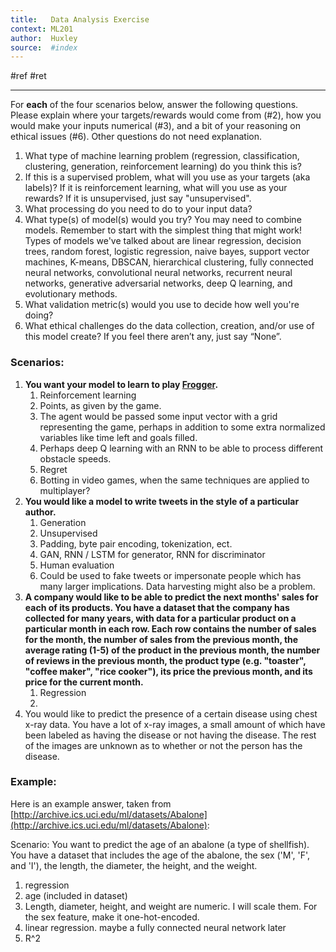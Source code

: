 ```yaml
---
title:   Data Analysis Exercise
context: ML201
author:  Huxley
source:  #index
---
```


#ref #ret 

---

For **each** of the four scenarios below, answer the following questions. Please explain where your targets/rewards would come from (#2), how you would make your inputs numerical (#3), and a bit of your reasoning on ethical issues (#6). Other questions do not need explanation.

1.  What type of machine learning problem (regression, classification, clustering, generation, reinforcement learning) do you think this is?
2.  If this is a supervised problem, what will you use as your targets (aka labels)? If it is reinforcement learning, what will you use as your rewards? If it is unsupervised, just say "unsupervised".
3.  What processing do you need to do to your input data?
4.  What type(s) of model(s) would you try? You may need to combine models. Remember to start with the simplest thing that might work! Types of models we've talked about are linear regression, decision trees, random forest, logistic regression, naive bayes, support vector machines, K-means, DBSCAN, hierarchical clustering, fully connected neural networks, convolutional neural networks, recurrent neural networks, generative adversarial networks, deep Q learning, and evolutionary methods.
5.  What validation metric(s) would you use to decide how well you're doing?
6.  What ethical challenges do the data collection, creation, and/or use of this model create? If you feel there aren’t any, just say “None”.

### Scenarios:

1.  **You want your model to learn to play [Frogger](https://en.wikipedia.org/wiki/Frogger).**
	1.  Reinforcement learning
	2.  Points, as given by the game.
	3.  The agent would be passed some input vector with a grid representing the game, perhaps in addition to some extra normalized variables like time left and goals filled.
	4.  Perhaps deep Q learning with an RNN to be able to process different obstacle speeds.
	5.  Regret
	6.  Botting in video games, when the same techniques are applied to multiplayer?
2.  **You would like a model to write tweets in the style of a particular author.**
	1.  Generation
	2.  Unsupervised
	3.  Padding, byte pair encoding, tokenization, ect.
	4.  GAN, RNN / LSTM for generator, RNN for discriminator
	5.  Human evaluation
	6.  Could be used to fake tweets or impersonate people which has many larger implications. Data harvesting might also be a problem.
3.  **A company would like to be able to predict the next months' sales for each of its products. You have a dataset that the company has collected for many years, with data for a particular product on a particular month in each row. Each row contains the number of sales for the month, the number of sales from the previous month, the average rating (1-5) of the product in the previous month, the number of reviews in the previous month, the product type (e.g. "toaster", "coffee maker", "rice cooker"), its price the previous month, and its price for the current month.**
	1.  Regression
	2.  
4.  You would like to predict the presence of a certain disease using chest x-ray data. You have a lot of x-ray images, a small amount of which have been labeled as having the disease or not having the disease. The rest of the images are unknown as to whether or not the person has the disease.

### Example:

Here is an example answer, taken from [http://archive.ics.uci.edu/ml/datasets/Abalone](http://archive.ics.uci.edu/ml/datasets/Abalone):

Scenario: You want to predict the age of an abalone (a type of shellfish). You have a dataset that includes the age of the abalone, the sex ('M', 'F', and 'I'), the length, the diameter, the height, and the weight.

1.  regression
2.  age (included in dataset)
3.  Length, diameter, height, and weight are numeric. I will scale them. For the sex feature, make it one-hot-encoded.
4.  linear regression. maybe a fully connected neural network later
5.  R^2